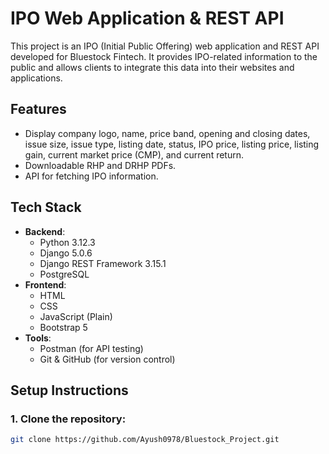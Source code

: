 # IPO Web Application & REST API

This project is an IPO (Initial Public Offering) web application and REST API developed for Bluestock Fintech. It provides IPO-related information to the public and allows clients to integrate this data into their websites and applications.

## Features

- Display company logo, name, price band, opening and closing dates, issue size, issue type, listing date, status, IPO price, listing price, listing gain, current market price (CMP), and current return.
- Downloadable RHP and DRHP PDFs.
- API for fetching IPO information.

## Tech Stack

- **Backend**:
  - Python 3.12.3
  - Django 5.0.6
  - Django REST Framework 3.15.1
  - PostgreSQL
- **Frontend**:
  - HTML
  - CSS
  - JavaScript (Plain)
  - Bootstrap 5
- **Tools**:
  - Postman (for API testing)
  - Git & GitHub (for version control)

## Setup Instructions

### 1. Clone the repository:
```bash
git clone https://github.com/Ayush0978/Bluestock_Project.git
